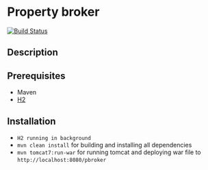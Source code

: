 # Property broker

[![Build Status](https://travis-ci.org/Milan26/property-broker.svg)](https://travis-ci.org/Milan26/property-broker)

## Description

## Prerequisites

 * Maven
 * [H2](http://www.h2database.com/html/main.html)

## Installation
 
 * `H2 running in background`
 * `mvn clean install` for building and installing all dependencies
 * `mvn tomcat7:run-war` for running tomcat and deploying war file to `http://localhost:8080/pbroker`